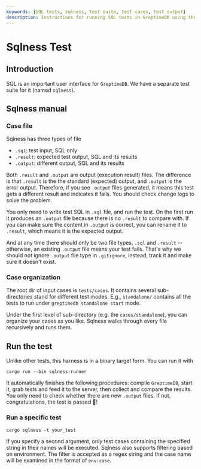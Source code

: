 ```yaml
---
keywords: [SQL tests, sqlness, test suite, test cases, test output]
description: Instructions for running SQL tests in GreptimeDB using the `sqlness` test suite, including file types, case organization, and running tests.
---
```


# Sqlness Test

## Introduction

SQL is an important user interface for `GreptimeDB`. We have a separate test suite for it (named `sqlness`).

## Sqlness manual

### Case file

Sqlness has three types of file

- `.sql`: test input, SQL only
- `.result`: expected test output, SQL and its results
- `.output`: different output, SQL and its results

Both `.result` and `.output` are output (execution result) files. The difference is that `.result` is the
the standard (expected) output, and `.output` is the error output. Therefore, if you see `.output` files generated,
it means this test gets a different result and indicates it fails. You should
check change logs to solve the problem.  

You only need to write test SQL in `.sql` file, and run the test. On the first run it produces
an `.output` file because there is no `.result` to compare with. If you can make sure the content in
`.output` is correct, you can rename it to `.result`, which means it is the expected output.

And at any time there should only be two file types, `.sql` and `.result` -- otherwise, an existing `.output`
file means your test fails. That's why we should not ignore `.output` file type in `.gitignore`, instead, track
it and make sure it doesn't exist.

### Case organization

The root dir of input cases is `tests/cases`. It contains several sub-directories stand for different test
modes. E.g., `standalone/` contains all the tests to run under `greptimedb standalone start` mode.

Under the first level of sub-directory (e.g. the `cases/standalone`), you can organize your cases as you like.
Sqlness walks through every file recursively and runs them.

## Run the test

Unlike other tests, this harness is in a binary target form. You can run it with

```shell
cargo run --bin sqlness-runner
```

It automatically finishes the following procedures: compile `GreptimeDB`, start it, grab tests and feed it to
the server, then collect and compare the results. You only need to check whether there are new `.output` files.
If not, congratulations, the test is passed 🥳!

### Run a specific test

```shell
cargo sqlness -t your_test
```

If you specify a second argument, only test cases containing the specified string in their names will be executed. Sqlness also supports filtering based on environment. The filter is accepted as a regex string and the case name will be examined in the format of `env:case`.
